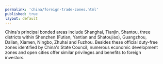 ```yaml
---
permalink: 'china/foreign-trade-zones.html'
published: true
layout: default
---
```

China's principal bonded areas include Shanghai, Tianjin, Shantou, three districts within Shenzhen (Futian, Yantian and Shatoujiao), Guangzhou, Dalian, Xiamen, Ningbo, Zhuhai and Fuzhou. Besides these official duty-free zones identified by China's State Council, numerous economic development zones and open cities offer similar privileges and benefits to foreign investors.
